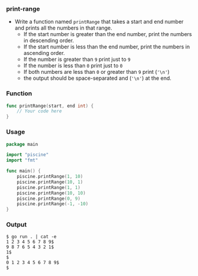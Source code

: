 ### print-range 

- Write a function named `printRange` that takes a start and end number and prints all the numbers in that range.
    - If the start number is greater than the end number, print the numbers in descending order.
    - If the start number is less than the end number, print the numbers in ascending order.
    - If the number is greater than `9` print just to `9`
    - If the number is less than `0` print just to `0`
    - If both numbers are less than `0` or greater than `9` print (`'\n'`)
    - the output should be space-separated and (`'\n'`) at the end.

### Function
```go
func printRange(start, end int) {
    // Your code here
}
```
### Usage
```go
package main

import "piscine"
import "fmt"

func main() {
    piscine.printRange(1, 10)
    piscine.printRange(10, 1)
    piscine.printRange(1, 1)
    piscine.printRange(10, 10)
    piscine.printRange(0, 9)
    piscine.printRange(-1, -10)
}
```

### Output
```console
$ go run . | cat -e
1 2 3 4 5 6 7 8 9$
9 8 7 6 5 4 3 2 1$
1$
$
0 1 2 3 4 5 6 7 8 9$
$
```
